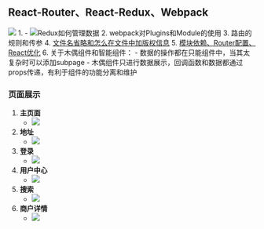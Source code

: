 ## React-Router、React-Redux、Webpack
![](./pics/demo/idea.png)
1. 
	- ![Redux如何管理数据](http://orpwhzbuc.bkt.clouddn.com/bg2016091802.jpg)
2. webpack对Plugins和Module的使用
3. 路由的规则和传参
4. [文件名省略和怎么在文件中加版权信息](./docs/Webpack_大众点评的配置.md)
5. [模块依赖、Router配置、React优化](./docs/Webpack-React环境搭配和Router.md)
6. 关于木偶组件和智能组件：
    - 数据的操作都在只能组件中，当其太复杂时可以添加subpage
    - 木偶组件只进行数据展示，回调函数和数据都通过props传递，有利于组件的功能分离和维护

### 页面展示
1. **主页面**
	- ![](./pics/demo/main.png)
2. **地址**
	- ![](./pics/demo/place.png)
3. **登录**
	- ![](./pics/demo/login.png)
4. **用户中心**
	- ![](./pics/demo/user.png)
5. **搜索**
	- ![](./pics/demo/search.png)
6. **商户详情**
	- ![](./pics/demo/detail.png)